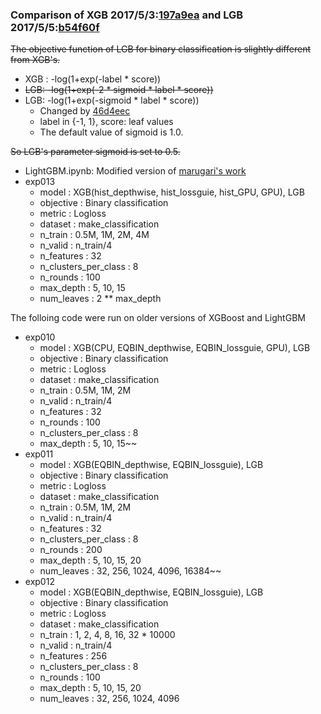 ### Comparison of XGB 2017/5/3:[197a9ea](https://github.com/dmlc/xgboost/tree/197a9eacc5e895b27556acc7157eafb8815456fb) and LGB 2017/5/5:[b54f60f](https://github.com/Microsoft/LightGBM/tree/b54f60f348ee7be1780f7f7aa0debc60acbb782d)

~~The objective function of LGB for binary classification is slightly different from XGB's.~~

* XGB : -log(1+exp(-label * score))
* ~~LGB: -log(1+exp(-2 * sigmoid * label * score))~~
* LGB: -log(1+exp(-sigmoid * label * score))
  * Changed by [46d4eec](https://github.com/Microsoft/LightGBM/commit/46d4eecf2e20ed970fa4f1dbfcf6b146c19a7597)
  * label in {-1, 1}, score: leaf values
  * The default value of sigmoid is 1.0.

~~So LGB's parameter sigmoid is set to 0.5.~~

* LightGBM.ipynb: Modified version of [marugari's work](https://github.com/marugari/Notebooks/blob/ed6aa7835579ce9143850ed5956912895c984d56/LightGBM.ipynb)
* exp013
  * model                : XGB(hist_depthwise, hist_lossguie, hist_GPU, GPU), LGB
  * objective            : Binary classification
  * metric               : Logloss
  * dataset              : make_classification
  * n_train              : 0.5M, 1M, 2M, 4M
  * n_valid              : n_train/4
  * n_features           : 32
  * n_clusters_per_class : 8
  * n_rounds             : 100
  * max_depth            : 5, 10, 15
  * num_leaves           : 2 ** max_depth
  
The folloing code were run on older versions of XGBoost and LightGBM
* exp010
  * model                : XGB(CPU, EQBIN_depthwise, EQBIN_lossguie, GPU), LGB
  * objective            : Binary classification
  * metric               : Logloss
  * dataset              : make_classification
  * n_train              : 0.5M, 1M, 2M
  * n_valid              : n_train/4
  * n_features           : 32
  * n_rounds             : 100
  * n_clusters_per_class : 8
  * max_depth            : 5, 10, 15~~
* exp011
  * model                : XGB(EQBIN_depthwise, EQBIN_lossguie), LGB
  * objective            : Binary classification
  * metric               : Logloss
  * dataset              : make_classification
  * n_train              : 0.5M, 1M, 2M
  * n_valid              : n_train/4
  * n_features           : 32
  * n_clusters_per_class : 8
  * n_rounds             : 200
  * max_depth            : 5, 10, 15, 20
  * num_leaves           : 32, 256, 1024, 4096, 16384~~
* exp012
  * model                : XGB(EQBIN_depthwise, EQBIN_lossguie), LGB
  * objective            : Binary classification
  * metric               : Logloss
  * dataset              : make_classification
  * n_train              : 1, 2, 4, 8, 16, 32 * 10000
  * n_valid              : n_train/4
  * n_features           : 256
  * n_clusters_per_class : 8
  * n_rounds             : 100
  * max_depth            : 5, 10, 15, 20
  * num_leaves           : 32, 256, 1024, 4096

